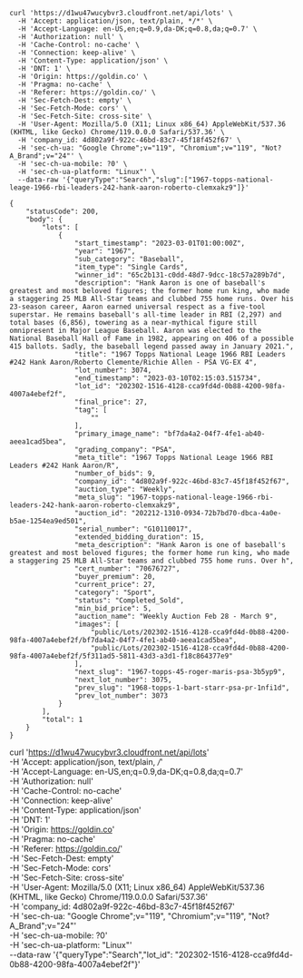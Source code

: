 ```
curl 'https://d1wu47wucybvr3.cloudfront.net/api/lots' \
  -H 'Accept: application/json, text/plain, */*' \
  -H 'Accept-Language: en-US,en;q=0.9,da-DK;q=0.8,da;q=0.7' \
  -H 'Authorization: null' \
  -H 'Cache-Control: no-cache' \
  -H 'Connection: keep-alive' \
  -H 'Content-Type: application/json' \
  -H 'DNT: 1' \
  -H 'Origin: https://goldin.co' \
  -H 'Pragma: no-cache' \
  -H 'Referer: https://goldin.co/' \
  -H 'Sec-Fetch-Dest: empty' \
  -H 'Sec-Fetch-Mode: cors' \
  -H 'Sec-Fetch-Site: cross-site' \
  -H 'User-Agent: Mozilla/5.0 (X11; Linux x86_64) AppleWebKit/537.36 (KHTML, like Gecko) Chrome/119.0.0.0 Safari/537.36' \
  -H 'company_id: 4d802a9f-922c-46bd-83c7-45f18f452f67' \
  -H 'sec-ch-ua: "Google Chrome";v="119", "Chromium";v="119", "Not?A_Brand";v="24"' \
  -H 'sec-ch-ua-mobile: ?0' \
  -H 'sec-ch-ua-platform: "Linux"' \
  --data-raw '{"queryType":"Search","slug":["1967-topps-national-leage-1966-rbi-leaders-242-hank-aaron-roberto-clemxakz9"]}'  
```

```
{
    "statusCode": 200,
    "body": {
        "lots": [
            {
                "start_timestamp": "2023-03-01T01:00:00Z",
                "year": "1967",
                "sub_category": "Baseball",
                "item_type": "Single Cards",
                "winner_id": "65c2b131-c0dd-48d7-9dcc-18c57a289b7d",
                "description": "Hank Aaron is one of baseball's greatest and most beloved figures; the former home run king, who made a staggering 25 MLB All-Star teams and clubbed 755 home runs. Over his 23-season career, Aaron earned universal respect as a five-tool superstar. He remains baseball's all-time leader in RBI (2,297) and total bases (6,856), towering as a near-mythical figure still omnipresent in Major League Baseball. Aaron was elected to the National Baseball Hall of Fame in 1982, appearing on 406 of a possible 415 ballots. Sadly, the baseball legend passed away in January 2021.",
                "title": "1967 Topps National Leage 1966 RBI Leaders #242 Hank Aaron/Roberto Clemente/Richie Allen - PSA VG-EX 4",
                "lot_number": 3074,
                "end_timestamp": "2023-03-10T02:15:03.515734",
                "lot_id": "202302-1516-4128-cca9fd4d-0b88-4200-98fa-4007a4ebef2f",
                "final_price": 27,
                "tag": [
                    ""
                ],
                "primary_image_name": "bf7da4a2-04f7-4fe1-ab40-aeea1cad5bea",
                "grading_company": "PSA",
                "meta_title": "1967 Topps National Leage 1966 RBI Leaders #242 Hank Aaron/R",
                "number_of_bids": 9,
                "company_id": "4d802a9f-922c-46bd-83c7-45f18f452f67",
                "auction_type": "Weekly",
                "meta_slug": "1967-topps-national-leage-1966-rbi-leaders-242-hank-aaron-roberto-clemxakz9",
                "auction_id": "202212-1310-0934-72b7bd70-dbca-4a0e-b5ae-1254ea9ed501",
                "serial_number": "G10110017",
                "extended_bidding_duration": 15,
                "meta_description": "Hank Aaron is one of baseball's greatest and most beloved figures; the former home run king, who made a staggering 25 MLB All-Star teams and clubbed 755 home runs. Over h",
                "cert_number": "70676727",
                "buyer_premium": 20,
                "current_price": 27,
                "category": "Sport",
                "status": "Completed_Sold",
                "min_bid_price": 5,
                "auction_name": "Weekly Auction Feb 28 - March 9",
                "images": [
                    "public/Lots/202302-1516-4128-cca9fd4d-0b88-4200-98fa-4007a4ebef2f/bf7da4a2-04f7-4fe1-ab40-aeea1cad5bea",
                    "public/Lots/202302-1516-4128-cca9fd4d-0b88-4200-98fa-4007a4ebef2f/5f311ad5-5811-43d3-a3d1-f18c864377e9"
                ],
                "next_slug": "1967-topps-45-roger-maris-psa-3b5yp9",
                "next_lot_number": 3075,
                "prev_slug": "1968-topps-1-bart-starr-psa-pr-1nfi1d",
                "prev_lot_number": 3073
            }
        ],
        "total": 1
    }
}
```

curl 'https://d1wu47wucybvr3.cloudfront.net/api/lots' \
  -H 'Accept: application/json, text/plain, */*' \
  -H 'Accept-Language: en-US,en;q=0.9,da-DK;q=0.8,da;q=0.7' \
  -H 'Authorization: null' \
  -H 'Cache-Control: no-cache' \
  -H 'Connection: keep-alive' \
  -H 'Content-Type: application/json' \
  -H 'DNT: 1' \
  -H 'Origin: https://goldin.co' \
  -H 'Pragma: no-cache' \
  -H 'Referer: https://goldin.co/' \
  -H 'Sec-Fetch-Dest: empty' \
  -H 'Sec-Fetch-Mode: cors' \
  -H 'Sec-Fetch-Site: cross-site' \
  -H 'User-Agent: Mozilla/5.0 (X11; Linux x86_64) AppleWebKit/537.36 (KHTML, like Gecko) Chrome/119.0.0.0 Safari/537.36' \
  -H 'company_id: 4d802a9f-922c-46bd-83c7-45f18f452f67' \
  -H 'sec-ch-ua: "Google Chrome";v="119", "Chromium";v="119", "Not?A_Brand";v="24"' \
  -H 'sec-ch-ua-mobile: ?0' \
  -H 'sec-ch-ua-platform: "Linux"' \
  --data-raw '{"queryType":"Search","lot_id": "202302-1516-4128-cca9fd4d-0b88-4200-98fa-4007a4ebef2f"}'  
